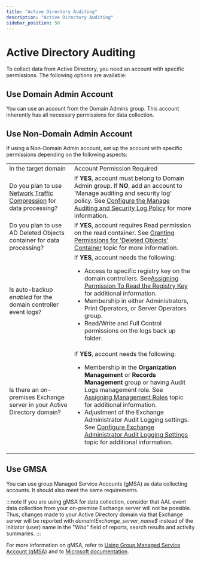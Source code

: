 ```yaml
---
title: "Active Directory Auditing"
description: "Active Directory Auditing"
sidebar_position: 50
---
```


# Active Directory Auditing

To collect data from Active Directory, you need an account with specific permissions. The following
options are available:

## Use Domain Admin Account

You can use an account from the Domain Admins group. This account inherently has all necessary
permissions for data collection.

## Use Non-Domain Admin Account

If using a Non-Domain Admin account, set up the account with specific permissions depending on the
following aspects:

|                                                                                                                                 |                                                                                                                                                                                                                                                                                                                                                                                                                                                                                                                                                                                     |
| ------------------------------------------------------------------------------------------------------------------------------- | ----------------------------------------------------------------------------------------------------------------------------------------------------------------------------------------------------------------------------------------------------------------------------------------------------------------------------------------------------------------------------------------------------------------------------------------------------------------------------------------------------------------------------------------------------------------------------------- |
| In the target domain                                                                                                            | Account Permission Required                                                                                                                                                                                                                                                                                                                                                                                                                                                                                                                                                         |
| Do you plan to use [Network Traffic Compression](/docs/1secure/configuration/networktrafficcompression.md) for data processing? | If **YES**, account must belong to Domain Admin group. If **NO**, add an account to 'Manage auditing and security log' policy. See [Configure the Manage Auditing and Security Log Policy](/docs/1secure/admin/datacollection/activedirectoryauditing/manageauditingsecuritylog.md) for more information.                                                                                                                                                                                                                                                                           |
| Do you plan to use AD Deleted Objects container for data processing?                                                            | If **YES**, account requires Read permission on the read container. See [Granting Permissions for 'Deleted Objects' Container](/docs/1secure/admin/datacollection/activedirectoryauditing/permissionsadcontainer.md) topic for more information.                                                                                                                                                                                                                                                                                                                                    |
| Is auto-backup _enabled_ for the domain controller event logs?                                                                  | If **YES**, account needs the following: <ul><li>Access to specific registry key on the domain controllers. See[Assigning Permission To Read the Registry Key](/docs/1secure/admin/datacollection/activedirectoryauditing/permissionsregistrykeys.md) for additional information.</li><li>Membership in either Administrators, Print Operators, or Server Operators group.</li><li>Read/Write and Full Control permissions on the logs back up folder.</li></ul>                                                                                                                    |
| Is there an on-premises Exchange server in your Active Directory domain?                                                        | If **YES**, account needs the following: <ul><li>Membership in the **Organization Management** or **Records Management** group or having Audit Logs management role. See [Assigning Management Roles](/docs/1secure/admin/datacollection/activedirectoryauditing/auditlogsrole.md) topic for additional information.</li><li>Adjustment of the Exchange Administrator Audit Logging settings. See [Configure Exchange Administrator Audit Logging Settings](/docs/1secure/admin/datacollection/activedirectoryauditing/auditlogging.md) topic for additional information.</li></ul> |


## Use GMSA

You can use group Managed Service Accounts (gMSA) as data collecting accounts. It should also meet
the same requirements.

:::note
If you are using gMSA for data collection, consider that AAL event data collection from
your on-premise Exchange server will not be possible. Thus, changes made to your Active Directory
domain via that Exchange server will be reported with _domain\\Exchange_server_name$_ instead of the
initiator (user) name in the "_Who_" field of reports, search results and activity summaries.
:::


For more information on gMSA, refer to [Using Group Managed Service Account (gMSA)](/docs/1secure/admin/datacollection/gmsa.md)
and to
[Microsoft documentation](https://docs.microsoft.com/en-us/windows-server/security/group-managed-service-accounts/group-managed-service-accounts-overview).

